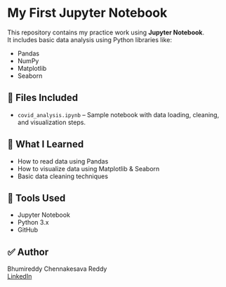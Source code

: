 # My First Jupyter Notebook
This repository contains my practice work using **Jupyter Notebook**.  
It includes basic data analysis using Python libraries like:
- Pandas
- NumPy
- Matplotlib
- Seaborn
## 📁 Files Included
- `covid_analysis.ipynb` – Sample notebook with data loading, cleaning, and visualization steps.
## 🚀 What I Learned
- How to read data using Pandas
- How to visualize data using Matplotlib & Seaborn
- Basic data cleaning techniques
## 🔧 Tools Used
- Jupyter Notebook
- Python 3.x
- GitHub
## ✅ Author
Bhumireddy Chennakesava Reddy  
[LinkedIn](https://www.linkedin.com/in/chennakesavareddy-bhumireddy-4b1074298)  
